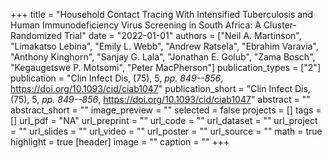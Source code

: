 +++
title = "Household Contact Tracing With Intensified Tuberculosis and Human Immunodeficiency Virus Screening in South Africa: A Cluster-Randomized Trial"
date = "2022-01-01"
authors = ["Neil A. Martinson", "Limakatso Lebina", "Emily L. Webb", "Andrew Ratsela", "Ebrahim Varavia", "Anthony Kinghorn", "Sanjay G. Lala", "Jonathan E. Golub", "Zama Bosch", "Kegaugetswe P. Motsomi", "Peter MacPherson"]
publication_types = ["2"]
publication = "Clin Infect Dis, (75), 5, _pp. 849--856_, https://doi.org/10.1093/cid/ciab1047"
publication_short = "Clin Infect Dis, (75), 5, _pp. 849--856_, https://doi.org/10.1093/cid/ciab1047"
abstract = ""
abstract_short = ""
image_preview = ""
selected = false
projects = []
tags = []
url_pdf = "NA"
url_preprint = ""
url_code = ""
url_dataset = ""
url_project = ""
url_slides = ""
url_video = ""
url_poster = ""
url_source = ""
math = true
highlight = true
[header]
image = ""
caption = ""
+++
